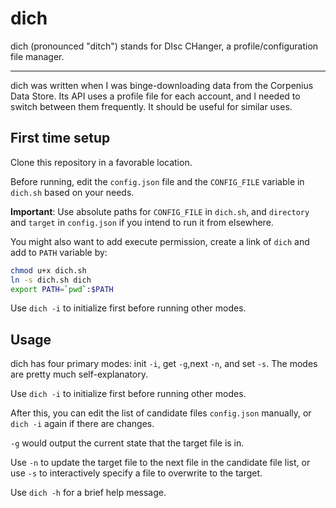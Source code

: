 # dich
dich (pronounced "ditch") stands for DIsc CHanger, a profile/configuration file manager.

---

dich was written when I was binge-downloading data from the Corpenius Data Store. Its API uses a profile file for each account, and I needed to switch between them frequently.
It should be useful for similar uses.

## First time setup

Clone this repository in a favorable location.

Before running, edit the `config.json` file and the `CONFIG_FILE` variable in `dich.sh` based on your needs.

**Important**: Use absolute paths for `CONFIG_FILE` in `dich.sh`, and `directory` and `target` in `config.json` if you intend to run it from elsewhere.

You might also want to add execute permission, create a link of `dich` and add to `PATH` variable by:

```bash
chmod u+x dich.sh
ln -s dich.sh dich
export PATH=`pwd`:$PATH
```
Use `dich -i` to initialize first before running other modes.

## Usage

dich has four primary modes: init `-i`, get `-g`,next `-n`, and set `-s`. The modes are pretty much self-explanatory.

Use `dich -i` to initialize first before running other modes.

After this, you can edit the list of candidate files `config.json` manually, or `dich -i` again if there are changes.

`-g` would output the current state that the target file is in.

Use `-n` to update the target file to the next file in the candidate file list, or use `-s` to interactively specify a file to overwrite to the target.

Use `dich -h` for a brief help message.
